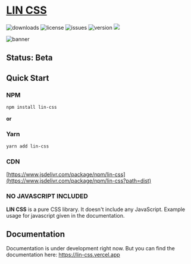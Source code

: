 # [LIN CSS](https://lin-css.vercel.app)

![downloads](https://img.shields.io/npm/dt/lin-ui) ![license](https://img.shields.io/npm/l/lin-ui) ![issues](https://img.shields.io/github/issues/alitokmakci/lin-ui) ![version](https://img.shields.io/github/package-json/v/alitokmakci/lin-ui) [![](https://data.jsdelivr.com/v1/package/npm/lin-ui/badge)](https://www.jsdelivr.com/package/npm/lin-ui)

![banner](https://i.ibb.co/HVHX3dB/GNBUI-Banner.png)

## Status: Beta

## Quick Start

### NPM

```sh
npm install lin-css
```

**or**

### Yarn

```sh
yarn add lin-css
```

### CDN

[https://www.jsdelivr.com/package/npm/lin-css](https://www.jsdelivr.com/package/npm/lin-css?path=dist)

### NO JAVASCRIPT INCLUDED

**LIN CSS** is a pure CSS library. It doesn't include any JavaScript. Example usage for javascript given in the documentation.

## Documentation

Documentation is under development right now. But you can find the documentation here: https://lin-css.vercel.app
